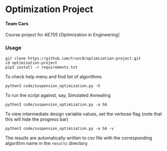 # Optimization Project
#### Team Cars
Course project for AE755 [Optimization in Engineering]

### Usage
```
git clone https://github.com/trunc8/optimization-project.git
cd optimization-project
pip3 install -r requirements.txt
```

To check help menu and find list of algorithms
```
python3 code/suspension_optimization.py -h
```

To run the script against, say, Simulated Annealing
```
python3 code/suspension_optimization.py -a SA
```

To view intermediate design variable values, set the verbose flag (note that this will hide the progress bar)
```
python3 code/suspension_optimization.py -a SA -v
```

The results are automatically written to csv file with the corresponding algorithm name in the `results` directory.